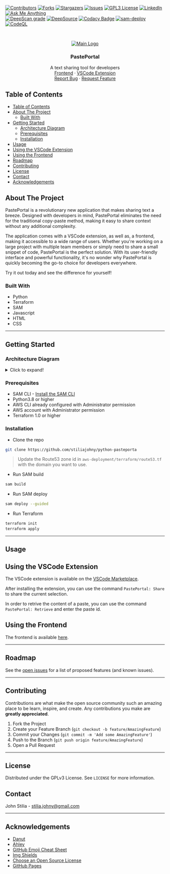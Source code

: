 [![Contributors][contributors-shield]][contributors-url]
[![Forks][forks-shield]][forks-url]
[![Stargazers][stars-shield]][stars-url]
[![Issues][issues-shield]][issues-url]
[![GPL3 License][license-shield]][license-url]
[![LinkedIn][linkedin-shield]][linkedin-url]
[![Ask Me Anything][ask-me-anything]][personal-page]
<br>
[![DeepScan grade](https://deepscan.io/api/teams/20369/projects/23831/branches/728049/badge/grade.svg)](https://deepscan.io/dashboard#view=project&tid=20369&pid=23831&bid=728049)
[![DeepSource](https://deepsource.io/gh/stiliajohny/pasteportal.svg/?label=active+issues&show_trend=true&token=F76XWAtTJtrlBz2eJT6wo8ym)](https://deepsource.io/gh/stiliajohny/pasteportal/?ref=repository-badge)
[![Codacy Badge](https://app.codacy.com/project/badge/Grade/af53234fa6cb427cbc96a8078d8daceb)](https://www.codacy.com/gh/stiliajohny/pasteportal/dashboard?utm_source=github.com&utm_medium=referral&utm_content=stiliajohny/pasteportal&utm_campaign=Badge_Grade)
[![sam-deploy](https://github.com/stiliajohny/pasteportal/actions/workflows/sam_deploy.yml/badge.svg)](https://github.com/stiliajohny/pasteportal/actions/workflows/sam_deploy.yml)
[![CodeQL](https://github.com/stiliajohny/pasteportal/actions/workflows/codeql.yml/badge.svg)](https://github.com/stiliajohny/pasteportal/actions/workflows/codeql.yml)

<!-- PROJECT LOGO -->

<br />
<p align="center">
  <a href="https://github.com/stiliajohny/pasteportal">
    <img src="https://raw.githubusercontent.com/stiliajohny/pasteportal/master/.assets/icon_revised/png/__256.png" alt="Main Logo" width="80" height="80">
  </a>

  <h3 align="center">PastePortal</h3>

  <p align="center">
A text sharing tool for developers
    <br />
    <a href="https://pasteporta.info">Frontend</a>
    ·
    <a href="https://marketplace.visualstudio.com/items?itemName=JohnStilia.pasteportal">VSCode Extension</a>
    </br>
    <a href="https://github.com/stiliajohny/pasteportal/issues/new?labels=i%3A+bug&template=1-bug-report.md">Report Bug</a>
    ·
    <a href="https://github.com/stiliajohny/pasteportal/issues/new?labels=i%3A+enhancement&template=2-feature-request.md">Request Feature</a>

  </p>
</p>

<!-- TABLE OF CONTENTS -->

## Table of Contents

- [Table of Contents](#table-of-contents)
- [About The Project](#about-the-project)
  - [Built With](#built-with)
- [Getting Started](#getting-started)
  - [Architecture Diagram](#architecture-diagram)
  - [Prerequisites](#prerequisites)
  - [Installation](#installation)
- [Usage](#usage)
- [Using the VSCode Extension](#using-the-vscode-extension)
- [Using the Frontend](#using-the-frontend)
- [Roadmap](#roadmap)
- [Contributing](#contributing)
- [License](#license)
- [Contact](#contact)
- [Acknowledgements](#acknowledgements)

<!-- ABOUT THE PROJECT -->

## About The Project

PastePortal is a revolutionary new application that makes sharing text a breeze. Designed with developers in mind, PastePortal eliminates the need for the traditional copy-paste method, making it easy to share context without any additional complexity.

The application comes with a VSCode extension, as well as, a frontend, making it accessible to a wide range of users.
Whether you're working on a large project with multiple team members or simply need to share a small snippet of code, PastePortal is the perfect solution.
With its user-friendly interface and powerful functionality, it's no wonder why PastePortal is quickly becoming the go-to choice for developers everywhere.

Try it out today and see the difference for yourself!

### Built With

- Python
- Terraform
- SAM
- Javascript
- HTML
- CSS

---

<!-- GETTING STARTED -->

## Getting Started

### Architecture Diagram

<!-- add a folding section -->
<details>
<summary>Click to expand!</summary>
<p>

![Architecture Diagram](.assets/architecture.png)

</details>

### Prerequisites

- SAM CLI - [Install the SAM CLI](https://docs.aws.amazon.com/serverless-application-model/latest/developerguide/serverless-sam-cli-install.html)
- Python3.8 or higher
- AWS CLI already configured with Administrator permission
- AWS account with Administrator permission
- Terraform 1.0 or higher

### Installation

- Clone the repo

```sh
git clone https://github.com/stiliajohny/python-pasteporta
```

> Update the Route53 zone id in `aws-deployment/terraform/route53.tf` with the domain you want to use.

- Run SAM build

```sh
sam build
```

- Run SAM deploy

```sh
sam deploy --guided
```

- Run Terraform

```sh
terraform init
terraform apply
```

---

## Usage

## Using the VSCode Extension

The VSCode extension is available on the [VSCode Marketplace](https://marketplace.visualstudio.com/items?itemName=JohnStilia.pasteportal).

After installing the extension, you can use the command `PastePortal: Share` to share the current selection.

In order to retrive the content of a paste, you can use the command `PastePortal: Retrieve` and enter the paste id.

## Using the Frontend

The frontend is available [here](https://pasteportal.info).

---

## Roadmap

See the [open issues](https://github.com/stiliajohny/pasteportal/issues) for a list of proposed features (and known issues).

---

<!-- CONTRIBUTING -->

## Contributing

Contributions are what make the open source community such an amazing place to be learn, inspire, and create. Any contributions you make are **greatly appreciated**.

1. Fork the Project
2. Create your Feature Branch (`git checkout -b feature/AmazingFeature`)
3. Commit your Changes (`git commit -m 'Add some AmazingFeature'`)
4. Push to the Branch (`git push origin feature/AmazingFeature`)
5. Open a Pull Request

---

<!-- LICENSE -->

## License

Distributed under the GPLv3 License. See `LICENSE` for more information.

<!-- CONTACT -->

## Contact

John Stilia - stilia.johny@gmail.com

<!--
Project Link: [https://github.com/your_username/repo_name](https://github.com/your_username/repo_name)
-->

---

<!-- ACKNOWLEDGEMENTS -->

## Acknowledgements

- [Danut](https://github.com/DanutEne)
- [Ahley](https://github.com/cur50r)
- [GitHub Emoji Cheat Sheet](https://www.webpagefx.com/tools/emoji-cheat-sheet)
- [Img Shields](https://shields.io)
- [Choose an Open Source License](https://choosealicense.com)
- [GitHub Pages](https://pages.github.com)

<!-- MARKDOWN LINKS & IMAGES -->
<!-- https://www.markdownguide.org/basic-syntax/#reference-style-links -->

[contributors-shield]: https://img.shields.io/github/contributors/stiliajohny/pasteportal.svg
[contributors-url]: https://github.com/stiliajohny/pasteportal/graphs/contributors
[forks-shield]: https://img.shields.io/github/forks/stiliajohny/pasteportal.svg
[forks-url]: https://github.com/stiliajohny/pasteportal/network/members
[stars-shield]: https://img.shields.io/github/stars/stiliajohny/pasteportal.svg
[stars-url]: https://github.com/stiliajohny/pasteportal/stargazers
[issues-shield]: https://img.shields.io/github/issues/stiliajohny/pasteportal.svg
[issues-url]: https://github.com/stiliajohny/pasteportal/issues
[license-shield]: https://img.shields.io/github/license/stiliajohny/pasteportal
[license-url]: https://github.com/stiliajohny/pasteportal/blob/master/LICENSE.txt
[linkedin-shield]: https://img.shields.io/badge/-LinkedIn-black.svg

[linkedin-url]: https://linkedin.com/in/]/
[product-screenshot]: .assets/screenshot.png
[ask-me-anything]: https://img.shields.io/badge/Ask%20me-anything-1abc9c.svg
[personal-page]: https://github.com/stiliajohny
